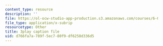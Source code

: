 ```yaml
---
content_type: resource
description: ''
file: https://ol-ocw-studio-app-production.s3.amazonaws.com/courses/6-034-artificial-intelligence-fall-2010/d766fa7a789f5ec780f9df6258d336d5_bQI0OmJPby4.vtt
file_type: application/x-subrip
resourcetype: Other
title: 3play caption file
uid: d766fa7a-789f-5ec7-80f9-df6258d336d5
---
```

